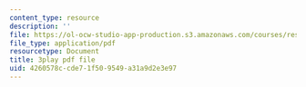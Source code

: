 ```yaml
---
content_type: resource
description: ''
file: https://ol-ocw-studio-app-production.s3.amazonaws.com/courses/res-6-008-digital-signal-processing-spring-2011/4260578ccde71f509549a31a9d2e3e97_AsSsGjaBbas.pdf
file_type: application/pdf
resourcetype: Document
title: 3play pdf file
uid: 4260578c-cde7-1f50-9549-a31a9d2e3e97
---
```

